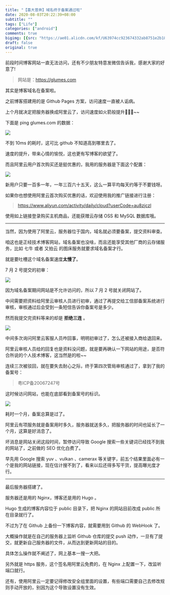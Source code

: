 ```yaml
---
title: "【喜大普奔】域名终于备案通过啦"
date: 2020-08-03T20:22:39+08:00
subtitle: ""
tags: ["Life"]
categories: ["android"]
comments: true
bigimg: [{src: "https://ae01.alicdn.com/kf/U63974cc923674332ab8751e2b18d9b9fd.jpg", desc: ""}]
draft: false
original: true
---
```


前段时间博客网站一直无法访问，还有不少朋友特意发微信告诉我，感谢大家的好意了!

> 网站是：https://glumes.com

其实是博客域名在备案啦。

之前博客搭建用的是 Github Pages 方案，访问速度一直被人诟病。

上个月就决定把服务器换成阿里云了，访问速度如火箭般提升🚀🚀🚀~~

<!--more-->

下面是 ping glumes.com 的数据：

![](https://glumes2blog.oss-cn-shenzhen.aliyuncs.com/ping-glumes.com.png)

不到 10ms 的耗时，这可比 github 不知道高到哪里去了。

速度的提升，带来心情的愉悦，这也更有写博客的欲望了。

而且阿里云用户首次购买还是挺优惠的，我用的服务器是下面这个配置：

![](https://glumes2blog.oss-cn-shenzhen.aliyuncs.com/aliyun-server-type.png)

新用户只要一百多一年，一年三百六十五天，这么一算平均每天约等于不要钱呀。


如果你也想使用阿里云首次购买优惠的话，欢迎使用我的推广链接进行注册：

> https://www.aliyun.com/activity/daily/cloud?userCode=au8zjczl

使用如上链接登录购买主机商品，还能获赠云存储 OSS 和 MySQL 数据库哦。

---

当然，因为使用了阿里云，服务器位于国内，域名就必须要备案，提交资料审查。

咱这也是正经技术博客网站，域名备案也没啥，而且还能享受其他厂商的云存储服务，比如 七牛 或者 又拍云 的图床服务就要求域名备案才行。

就是要吐槽这个域名备案速度**太慢了**。

7 月 2 号提交的初审：

![](https://glumes2blog.oss-cn-shenzhen.aliyuncs.com/first-domain-check.png)


因为域名备案期间网站是不允许访问的，所以 7 月 2 号就关闭网站了。

中间需要把资料给阿里云审核人员进行初审，通过了再提交给工信部备案系统进行审核，审核通过后会受到一条短信告诉你备案号是多少。

然而我提交完资料等来的却是 **拒绝三连** 。

![](https://glumes2blog.oss-cn-shenzhen.aliyuncs.com/domain-notify.jpeg)


中间多次询问阿里云客服人员咋回事，明明初审过了，怎么还被接入商给退回来。

阿里云审核人员给的回复也是资料没问题，就是要再确认一下网站的用途，是否符合所说的个人技术博客，这当然是的啦~~

连续三次被驳回，就在要失去耐心之际，终于第四次管局审核通过了，拿到了我的备案号：

> 粤ICP备20067247号

这时候访问网站，也能在底部看到备案号的标识。

![](https://glumes2blog.oss-cn-shenzhen.aliyuncs.com/domain-mark.png)

耗时一个月，备案总算是过了。

阿里云有项服务就是备案用时多久，服务器就送多久，把服务器的时间也延长了一个月，这算是好消息了。

坏消息是网站关闭这段时间，暂停访问导致 Google 搜索一些关键词已经找不到我的网站了，之前做的 SEO 优化白费了。

早先用 Google 搜索 yuv 、vulkan 、camerax 等关键字，前五个结果里面必有一个是我的网站链接，现在估计搜不到了，看来以后还得多写干货，提高曝光度才行。

---

最后服务器搭建了。

服务器还是用的 Nginx，博客还是用的 Hugo 。

Hugo 生成的博客内容位于 public 目录下，把 Nginx 的网站目前改成 public 所在目录就行了。

不过为了在 Github 上备份一下博客内容，就需要用到 Github 的 WebHook 了。

大概操作就是在自己的服务器上监听 Github 仓库的提交 push 动作，一旦有了提交，就更新自己服务器的文件，从而达到更新网站的目的。

具体怎么操作就不阐述了，网上基本一搜一大把。

另外就是 https 服务，这个签名用阿里云免费的，在 Nginx 上配置一下，改监听端口就行。

还有，使用阿里云一定要记得修改安全组里面的设置，有些端口需要自己去修改规则手动开放的，别因为这个导致设置没有生效。


